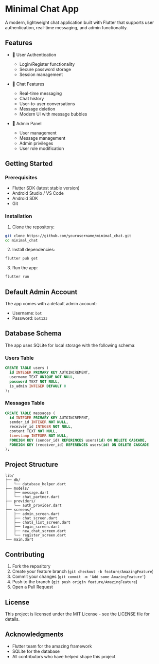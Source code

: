 # Minimal Chat App

A modern, lightweight chat application built with Flutter that supports user authentication, real-time messaging, and admin functionality.

## Features

- 🔐 User Authentication
  - Login/Register functionality
  - Secure password storage
  - Session management

- 💬 Chat Features
  - Real-time messaging
  - Chat history
  - User-to-user conversations
  - Message deletion
  - Modern UI with message bubbles

- 👑 Admin Panel
  - User management
  - Message management
  - Admin privileges
  - User role modification

## Getting Started

### Prerequisites

- Flutter SDK (latest stable version)
- Android Studio / VS Code
- Android SDK
- Git

### Installation

1. Clone the repository:
```bash
git clone https://github.com/yourusername/minimal_chat.git
cd minimal_chat
```

2. Install dependencies:
```bash
flutter pub get
```

3. Run the app:
```bash
flutter run
```

## Default Admin Account

The app comes with a default admin account:
- Username: `bot`
- Password: `bot123`

## Database Schema

The app uses SQLite for local storage with the following schema:

### Users Table
```sql
CREATE TABLE users (
  id INTEGER PRIMARY KEY AUTOINCREMENT,
  username TEXT UNIQUE NOT NULL,
  password TEXT NOT NULL,
  is_admin INTEGER DEFAULT 0
);
```

### Messages Table
```sql
CREATE TABLE messages (
  id INTEGER PRIMARY KEY AUTOINCREMENT,
  sender_id INTEGER NOT NULL,
  receiver_id INTEGER NOT NULL,
  content TEXT NOT NULL,
  timestamp INTEGER NOT NULL,
  FOREIGN KEY (sender_id) REFERENCES users(id) ON DELETE CASCADE,
  FOREIGN KEY (receiver_id) REFERENCES users(id) ON DELETE CASCADE
);
```

## Project Structure

```
lib/
├── db/
│   └── database_helper.dart
├── models/
│   ├── message.dart
│   └── chat_partner.dart
├── providers/
│   └── auth_provider.dart
├── screens/
│   ├── admin_screen.dart
│   ├── chat_screen.dart
│   ├── chats_list_screen.dart
│   ├── login_screen.dart
│   ├── new_chat_screen.dart
│   └── register_screen.dart
└── main.dart
```

## Contributing

1. Fork the repository
2. Create your feature branch (`git checkout -b feature/AmazingFeature`)
3. Commit your changes (`git commit -m 'Add some AmazingFeature'`)
4. Push to the branch (`git push origin feature/AmazingFeature`)
5. Open a Pull Request

## License

This project is licensed under the MIT License - see the LICENSE file for details.

## Acknowledgments

- Flutter team for the amazing framework
- SQLite for the database
- All contributors who have helped shape this project
